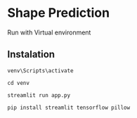 # Shape Prediction 
Run with Virtual environment

## Instalation
```
venv\Scripts\activate

cd venv

streamlit run app.py

pip install streamlit tensorflow pillow
```

 
